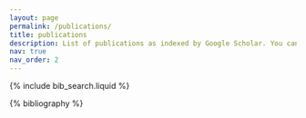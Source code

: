```yaml
---
layout: page
permalink: /publications/
title: publications
description: List of publications as indexed by Google Scholar. You can typically access by philosophy publications on [PhilPapers](https://philpeople.org/profiles/marcus-schultz-bergin). For access to any others, feel free to contact me.
nav: true
nav_order: 2
---
```


<!-- _pages/publications.md -->

<!-- Bibsearch Feature -->

{% include bib_search.liquid %}

<div class="publications">

{% bibliography %}

</div>
